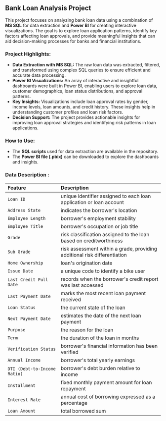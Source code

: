 ## Bank Loan Analysis Project

This project focuses on analyzing bank loan data using a combination of **MS SQL** for data extraction and **Power BI** for creating interactive visualizations. The goal is to explore loan application patterns, identify key factors affecting loan approvals, and provide meaningful insights that can aid decision-making processes for banks and financial institutions.

### Project Highlights:
- **Data Extraction with MS SQL:** The raw loan data was extracted, filtered, and transformed using complex SQL queries to ensure efficient and accurate data processing.
- **Power BI Visualizations:** An array of interactive and insightful dashboards were built in Power BI, enabling users to explore loan data, customer demographics, loan status distributions, and approval patterns.
- **Key Insights:** Visualizations include loan approval rates by gender, income levels, loan amounts, and credit history. These insights help in understanding customer profiles and loan risk factors.
- **Decision Support:** The project provides actionable insights for improving loan approval strategies and identifying risk patterns in loan applications.

### How to Use:
- The **SQL scripts** used for data extraction are available in the repository.
- The **Power BI file (.pbix)** can be downloaded to explore the dashboards and insights.
  
### Data Description :

| Feature     | Description                     |
| :---------- | :------------------------------ |
| `Loan ID`| unique identifier assigned to each loan application or loan account      |
| `Address State` | indicates the borrower's location    |
| `Employee Length`| borrower's employment stability      |
| `Employee Title`| borrower's occupation or job title      |
| `Grade `| risk classification assigned to the loan based on creditworthiness     |
| `Sub Grade ` | risk assessment within a grade, providing additional risk differentiation   |
| `Home Ownership `| loan's origination date    |
| `Issue Date `| a unique code to identify a bike user     |
| `Last Credit Pull Date `| records when the borrower's credit report was last accessed     |
| `Last Payment Date ` | marks the most recent loan payment received   |
| `Loan Status `| the current state of the loan      |
| `Next Payment Date `| estimates the date of the next loan payment     |
| `Purpose ` | the reason for the loan    |
| `Term `| the duration of the loan in months    |
| `Verification Status `| borrower's financial information has been verified   |
| `Annual Income `| borrower's total yearly earnings     |
| `DTI (Debt-to-Income Ratio) ` | borrower's debt burden relative to income  |
| `Installment `| fixed monthly payment amount for loan repayment      |
| `Interest Rate` | annual cost of borrowing expressed as a percentage |
| `Loan Amount` | total borrowed sum |


